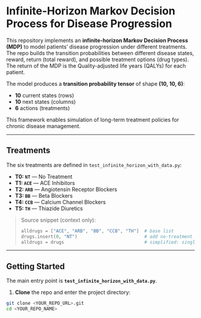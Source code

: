 # Infinite-Horizon Markov Decision Process for Disease Progression

This repository implements an **infinite-horizon Markov Decision Process (MDP)** to model patients’ disease progression under different treatments. The repo builds the transition probabilities between different disease states, reward, return (total reward), and possible treatment options (drug types). The return of the MDP is the Quality-adjusted life years (QALYs) for each patient.

The model produces a **transition probability tensor** of shape **(10, 10, 6)**:
- **10** current states (rows)
- **10** next states (columns)
- **6** actions (treatments)

This framework enables simulation of long-term treatment policies for chronic disease management.

---

## Treatments

The six treatments are defined in `test_infinite_horizon_with_data.py`:

- **T0: `NT`** — No Treatment  
- **T1: `ACE`** — ACE Inhibitors  
- **T2: `ARB`** — Angiotensin Receptor Blockers  
- **T3: `BB`** — Beta Blockers  
- **T4: `CCB`** — Calcium Channel Blockers  
- **T5: `TH`** — Thiazide Diuretics  

> Source snippet (context only):
> ```python
> alldrugs = ["ACE", "ARB", "BB", "CCB", "TH"]  # base list
> drugs.insert(0, "NT")                         # add no-treatment option
> alldrugs = drugs                              # simplified: single-drug actions
> ```

---

## Getting Started

The main entry point is **`test_infinite_horizon_with_data.py`**.

1) **Clone** the repo and enter the project directory:
```bash
git clone <YOUR_REPO_URL>.git
cd <YOUR_REPO_NAME>
